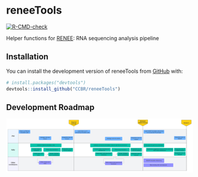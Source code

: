 
<!-- README.md is generated from README.Rmd. Please edit that file -->

# reneeTools

<!-- badges: start -->

[![R-CMD-check](https://github.com/CCBR/reneeTools/actions/workflows/R-CMD-check.yaml/badge.svg)](https://github.com/CCBR/reneeTools/actions/workflows/R-CMD-check.yaml)

<!-- badges: end -->

Helper functions for [RENEE](https://github.com/CCBR/renee): RNA
sequencing analysis pipeline

## Installation

You can install the development version of reneeTools from
[GitHub](https://github.com/) with:

``` r
# install.packages("devtools")
devtools::install_github("CCBR/reneeTools")
```

<!--
## Example
&#10;TODO: This is a basic example which shows you how to solve a common problem:
&#10;
``` r
library(reneeTools)
## basic example code
```
-->

## Development Roadmap

![](./man/figures/reneeTools-development-plan.png)
